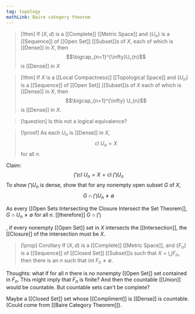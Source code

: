 ```yaml
---
tag: topology
mathLink: Baire category theorem
---
```

>[!thm]
>If $(X,d)$ is a [[Complete]] [[Metric Space]] and $\{U_{n}\}$ is a [[Sequence]] of [[Open Set]] [[Subset]]s of $X$, each of which is [[Dense]] in $X$, then
>$$\bigcap_{n=1}^{\infty}U_{n}$$
>is [[Dense]] in $X$

>[!thm]
>If $X$ is a [[Local Compactness]] [[Topological Space]] and $\{U_{n}\}$ is a [[Sequence]] of [[Open Set]] [[Subset]]s of $X$ each of which is [[Dense]] in $X$, then $$\bigcap_{n=1}^{\infty} U_{n}$$ is [[Dense]] in $X$.

>[!question]
>Is this not a logical equivalence?

>[!proof]
>As each $U_{n}$ is [[Dense]] in $X$,
>$$\text{cl }U_{n}=X$$
>for all $n$. 

Claim: 
$$\bigcap \text{cl }U_{n}=X=\text{cl }\bigcap U_{n}$$
To show $\bigcap U_n$ is dense, show that for any nonempty open subset $G$ of $X$,
$$G\cap\bigcap U_{n}≠\emptyset$$


As every [[Open Sets Intersecting the Closure Intersect the Set Theorem]], $G\cap U_{n}≠\emptyset$ for all $n$. [[therefore]] $G\cap\bigcap$

, if every nonempty [[Open Set]] set in $X$ intersects the [[Intersection]], the [[Closure]] of the intersection must be $X$. 

>[!prop] Corollary
>If $(X,d)$ is a [[Complete]] [[Metric Space]], and $\{F_{n}\}$ is a [[Sequence]] of [[Closed Set]] [[Subset]]s such that $X=\bigcup F_{n}$, then there is an $n$ such that $\text{int }F_{n}\ne \emptyset$.

Thoughts: what if for all $n$ there is no nonempty [[Open Set]] set contained in $F_{n}$. This might imply that $F_{n}$ is finite? And then the countable [[Union]] would be countable. But countable sets can't be complete?

Maybe a [[Closed Set]] set whose [[Compliment]] is [[Dense]] is countable. (Could come from [[Baire Category Theorem]]).